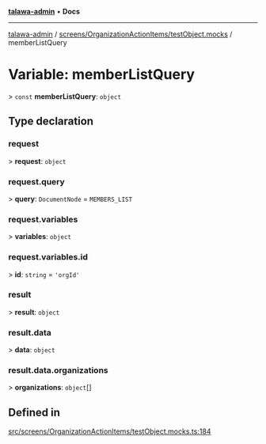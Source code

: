 [**talawa-admin**](../../../../README.md) • **Docs**

***

[talawa-admin](../../../../modules.md) / [screens/OrganizationActionItems/testObject.mocks](../README.md) / memberListQuery

# Variable: memberListQuery

\> `const` **memberListQuery**: `object`

## Type declaration

### request

\> **request**: `object`

### request.query

\> **query**: `DocumentNode` = `MEMBERS_LIST`

### request.variables

\> **variables**: `object`

### request.variables.id

\> **id**: `string` = `'orgId'`

### result

\> **result**: `object`

### result.data

\> **data**: `object`

### result.data.organizations

\> **organizations**: `object`[]

## Defined in

[src/screens/OrganizationActionItems/testObject.mocks.ts:184](https://github.com/PalisadoesFoundation/talawa-admin/blob/9dd5d7fd647f8a7c9e1c1e14bf645b71b32c51c2/src/screens/OrganizationActionItems/testObject.mocks.ts#L184)
